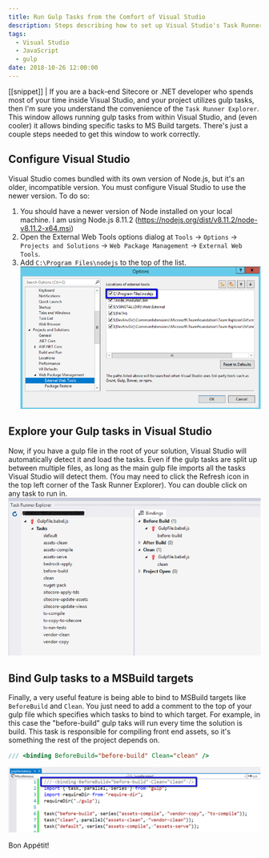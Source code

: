 ```yaml
---
title: Run Gulp Tasks from the Comfort of Visual Studio
description: Steps describing how to set up Visual Studio's Task Runner Explorer to recognize and run gulp tasks found in the solution root.
tags:
  - Visual Studio
  - JavaScript
  - gulp
date: 2018-10-26 12:00:00
---
```


[[snippet]]
| If you are a back-end Sitecore or .NET developer who spends most of your time inside Visual Studio, and your project utilizes gulp tasks, then I'm sure you understand the convenience of the `Task Runner Explorer`. This window allows running gulp tasks from within Visual Studio, and (even cooler) it allows binding specific tasks to MS Build targets. There's just a couple steps needed to get this window to work correctly.

## Configure Visual Studio
Visual Studio comes bundled with its own version of Node.js, but it's an older, incompatible version.  You must configure Visual Studio to use the newer version. To do so:
1. You should have a newer version of Node installed on your local machine. I am using Node.js 8.11.2 (https://nodejs.org/dist/v8.11.2/node-v8.11.2-x64.msi)
2. Open the External Web Tools options dialog at `Tools` -> `Options` -> `Projects and Solutions` -> `Web Package Management` -> `External Web Tools`.
2. Add `C:\Program Files\nodejs` to the top of the list.
![](./vs_node_configuration.png)

## Explore your Gulp tasks in Visual Studio
Now, if you have a gulp file in the root of your solution, Visual Studio will automatically detect it and load the tasks. Even if the gulp tasks are split up between multiple files, as long as the main gulp file imports all the tasks Visual Studio will detect them. (You may need to click the Refresh icon in the top left corner of the Task Runner Explorer). You can double click on any task to run in.
![](./gulp_tasks.png)

## Bind Gulp tasks to a MSBuild targets
Finally, a very useful feature is being able to bind to MSBuild targets like `BeforeBuild` and `Clean`. You just need to add a comment to the top of your gulp file which specifies which tasks to bind to which target. For example, in this case the "before-build" gulp taks will run every time the solution is build. This task is responsible for compiling front end assets, so it's something the rest of the project depends on.

```javascript
/// <binding BeforeBuild="before-build" Clean="clean" />
```

![](./tasks_bindings.png)

Bon Appétit!